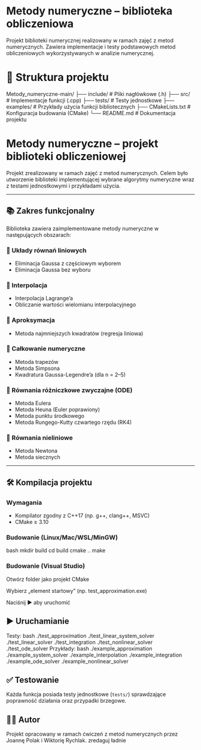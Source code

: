 # Metody numeryczne – biblioteka obliczeniowa

Projekt biblioteki numerycznej realizowany w ramach zajęć z metod numerycznych. Zawiera implementacje i testy podstawowych metod obliczeniowych wykorzystywanych w analizie numerycznej.

# 📁 Struktura projektu

Metody_numeryczne-main/
├── include/ # Pliki nagłówkowe (.h)
├── src/ # Implementacje funkcji (.cpp)
├── tests/ # Testy jednostkowe
├── examples/ # Przykłady użycia funkcji bibliotecznych
├── CMakeLists.txt # Konfiguracja budowania (CMake)
└── README.md # Dokumentacja projektu


# Metody numeryczne – projekt biblioteki obliczeniowej

Projekt zrealizowany w ramach zajęć z metod numerycznych. Celem było utworzenie biblioteki implementującej wybrane algorytmy numeryczne wraz z testami jednostkowymi i przykładami użycia.

---

## 📚 Zakres funkcjonalny

Biblioteka zawiera zaimplementowane metody numeryczne w następujących obszarach:

### 🔷 Układy równań liniowych
- Eliminacja Gaussa z częściowym wyborem
- Eliminacja Gaussa bez wyboru

### 🔷 Interpolacja
- Interpolacja Lagrange’a
- Obliczanie wartości wielomianu interpolacyjnego

### 🔷 Aproksymacja
- Metoda najmniejszych kwadratów (regresja liniowa)

### 🔷 Całkowanie numeryczne
- Metoda trapezów
- Metoda Simpsona
- Kwadratura Gaussa-Legendre’a (dla n = 2–5)

### 🔷 Równania różniczkowe zwyczajne (ODE)
- Metoda Eulera
- Metoda Heuna (Euler poprawiony)
- Metoda punktu środkowego
- Metoda Rungego-Kutty czwartego rzędu (RK4)

### 🔷 Równania nieliniowe
- Metoda Newtona
- Metoda siecznych

---

## 🛠️ Kompilacja projektu

### Wymagania
- Kompilator zgodny z C++17 (np. g++, clang++, MSVC)
- CMake ≥ 3.10

### Budowanie (Linux/Mac/WSL/MinGW)
bash
mkdir build
cd build
cmake ..
make

### Budowanie (Visual Studio)
Otwórz folder jako projekt CMake

Wybierz „element startowy” (np. test_approximation.exe)

Naciśnij ▶ aby uruchomić

## ▶️ Uruchamianie

Testy:
bash
./test_approximation
./test_linear_system_solver
./test_linear_solver
./test_integration
./test_nonlinear_solver
./test_ode_solver
Przykłady:
bash
./example_approximation
./example_system_solver
./example_interpolation
./example_integration
./example_ode_solver
./example_nonlinear_solver
## ✅ Testowanie

Każda funkcja posiada testy jednostkowe (`tests/`) sprawdzające poprawność działania oraz przypadki brzegowe.


## 👨‍💻 Autor

Projekt opracowany w ramach ćwiczeń z metod numerycznych przez Joannę Polak i Wiktorię Rychlak.  zredaguj ładnie


